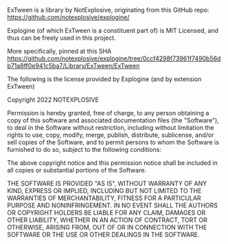 ﻿ExTween is a library by NotExplosive, originating from this GitHub repo:
https://github.com/notexplosive/explogine/

Explogine (of which ExTween is a constituent part of) is MIT Licensed, and thus can be freely used in this project.

More specifically, pinned at this SHA
https://github.com/notexplosive/explogine/tree/0ccf4298f73961f7490b56db71a8ff0e941c5ba7/Library/ExTween/ExTween

The following is the license provided by Explogine (and by extension ExTween)

Copyright 2022 NOTEXPLOSIVE

Permission is hereby granted, free of charge, to any person obtaining a copy of this software and associated documentation files (the "Software"), to deal in the Software without restriction, including without limitation the rights to use, copy, modify, merge, publish, distribute, sublicense, and/or sell copies of the Software, and to permit persons to whom the Software is furnished to do so, subject to the following conditions:

The above copyright notice and this permission notice shall be included in all copies or substantial portions of the Software.

THE SOFTWARE IS PROVIDED "AS IS", WITHOUT WARRANTY OF ANY KIND, EXPRESS OR IMPLIED, INCLUDING BUT NOT LIMITED TO THE WARRANTIES OF MERCHANTABILITY, FITNESS FOR A PARTICULAR PURPOSE AND NONINFRINGEMENT. IN NO EVENT SHALL THE AUTHORS OR COPYRIGHT HOLDERS BE LIABLE FOR ANY CLAIM, DAMAGES OR OTHER LIABILITY, WHETHER IN AN ACTION OF CONTRACT, TORT OR OTHERWISE, ARISING FROM, OUT OF OR IN CONNECTION WITH THE SOFTWARE OR THE USE OR OTHER DEALINGS IN THE SOFTWARE.
